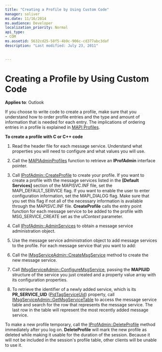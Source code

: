 ```yaml
---
title: "Creating a Profile by Using Custom Code"
manager: soliver
ms.date: 11/16/2014
ms.audience: Developer
localization_priority: Normal
api_type:
- COM
ms.assetid: 5632cd25-58f5-4b9c-906c-cd377abc3daf
description: "Last modified: July 23, 2011"
 
 
---
```


# Creating a Profile by Using Custom Code

  
  
**Applies to**: Outlook 
  
If you choose to write code to create a profile, make sure that you understand how to order profile entries and the type and amount of information that is needed for each entry. The implications of ordering entries in a profile is explained in [MAPI Profiles](mapi-profiles.md).
  
 **To create a profile with C or C++ code**
  
1. Read the header file for each message service. Understand what properties you will need to configure and what values you will use.
    
2. Call the [MAPIAdminProfiles](mapiadminprofiles.md) function to retrieve an **IProfAdmin** interface pointer. 
    
3. Call [IProfAdmin::CreateProfile](iprofadmin-createprofile.md) to create your profile. If you want to create a profile with the message services listed in the **[Default Services]** section of the MAPISVC.INF file, set the MAPI_DEFAULT_SERVICE flag. If you want to enable the user to enter configuration information, set the MAPI_DIALOG flag. Make sure that you set this flag if not all of the necessary information is available through the MAPISVC.INF file. **CreateProfile** calls the entry point function for each message service to be added to the profile with MSG_SERVICE_CREATE set as the  _ulContext_ parameter. 
    
4. Call [IProfAdmin::AdminServices](iprofadmin-adminservices.md) to obtain a message service administration object. 
    
5. Use the message service administration object to add message services to the profile. For each message service that you want to add:
    
1. Call the [IMsgServiceAdmin::CreateMsgService](imsgserviceadmin-createmsgservice.md) method to create the new message service. 
    
2. Call [IMsgServiceAdmin::ConfigureMsgService](imsgserviceadmin-configuremsgservice.md), passing the **MAPIUID** structure of the service you just created and a property value array with its configuration properties. 
    
6. To retrieve the identifier of a newly added service, which is its **PR_SERVICE_UID** ([PidTagServiceUid](pidtagserviceuid-canonical-property.md)) property, call [IMsgServiceAdmin::GetMsgServiceTable](imsgserviceadmin-getmsgservicetable.md) to access the message service table and search for the row that represents the message service. The last row in the table will represent the most recently added message service. 
    
To make a new profile temporary, call the [IProfAdmin::DeleteProfile](iprofadmin-deleteprofile.md) method immediately after you log on. **DeleteProfile** will mark the new profile as deleted while making it usable for the duration of the session. Because it will not be included in the session's profile table, other clients will be unable to use it. 
  

